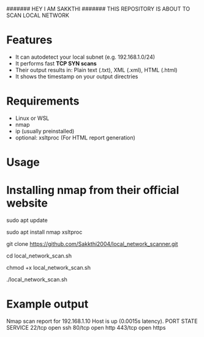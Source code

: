 ####### HEY I AM SAKKTHI #######
THIS REPOSITORY IS ABOUT TO SCAN LOCAL NETWORK

# Features
 * It can autodetect your local subnet (e.g. 192.168.1.0/24)
 * It performs fast **TCP SYN scans**
 * Their output results in:
     Plain text (.txt),
     XML (.xml),
     HTML (.html)
 * It shows the timestamp on your output directries 

# Requirements
 * Linux or WSL
 * nmap
 * ip (usually preinstalled)
 * optional: xsltproc (For HTML report generation)

# Usage
   # Installing nmap from their official website

sudo apt update 

sudo apt install nmap xsltproc

git clone https://github.com/Sakkthi2004/local_network_scanner.git

cd local_network_scan.sh

chmod +x local_network_scan.sh

./local_network_scan.sh

# Example output 

Nmap scan report for 192.168.1.10
Host is up (0.0015s latency).
PORT     STATE SERVICE
22/tcp   open  ssh
80/tcp   open  http
443/tcp  open  https
